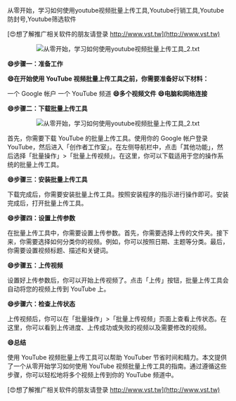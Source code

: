 从零开始，学习如何使用youtube视频批量上传工具,Youtube行销工具,Youtube防封号,Youtube筛选软件

[😍想了解推广相关软件的朋友请登录 http://www.vst.tw](http://www.vst.tw)

 <center><img src="https://vst.tw/MP4/tuiguang/png/1.png" alt="从零开始，学习如何使用youtube视频批量上传工具_2.txt"></center>

**😄步骤一：准备工作**

**😄在开始使用 YouTube 视频批量上传工具之前，你需要准备好以下材料：**

一个 Google 帐户
一个 YouTube 频道
**😄多个视频文件**
**😄电脑和网络连接**

**😄步骤二：下载批量上传工具**

 <center><img src="https://vst.tw/MP4/tuiguang/png/6.png" alt="从零开始，学习如何使用youtube视频批量上传工具_2.txt"></center>

首先，你需要下载 YouTube 的批量上传工具。使用你的 Google 帐户登录 YouTube，然后进入「创作者工作室」。在左侧导航栏中，点击「其他功能」，然后选择「批量操作」>「批量上传视频」。在这里，你可以下载适用于您的操作系统的批量上传工具。

**😄步骤三：安装批量上传工具**

下载完成后，你需要安装批量上传工具。按照安装程序的指示进行操作即可。安装完成后，打开批量上传工具。

**😄步骤四：设置上传参数**

在批量上传工具中，你需要设置上传参数。首先，你需要选择上传的文件夹。接下来，你需要选择如何分类你的视频。例如，你可以按照日期、主题等分类。最后，你需要设置视频标题、描述和关键词。

**😄步骤五：上传视频**

设置好上传参数后，你可以开始上传视频了。点击「上传」按钮，批量上传工具会自动将您的视频上传到 YouTube 上。

**😄步骤六：检查上传状态**

上传视频后，你可以在「批量操作」>「批量上传视频」页面上查看上传状态。在这里，你可以看到上传进度、上传成功或失败的视频以及需要修改的视频。

**😄总结**

使用 YouTube 视频批量上传工具可以帮助 YouTuber 节省时间和精力。本文提供了一个从零开始学习如何使用 YouTube 视频批量上传工具的指南。通过遵循这些步骤，你可以轻松地将多个视频上传到你的 YouTube 频道中。

[😍想了解推广相关软件的朋友请登录 http://www.vst.tw](http://www.vst.tw)



